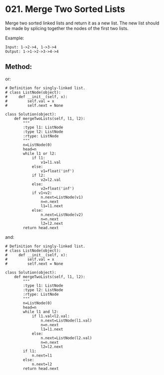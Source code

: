 # 021. Merge Two Sorted Lists

Merge two sorted linked lists and return it as a new list. The new list should be made by splicing together the nodes of the first two lists.

Example:

    Input: 1->2->4, 1->3->4
    Output: 1->1->2->3->4->4
    
## Method:

or:

    # Definition for singly-linked list.
    # class ListNode(object):
    #     def __init__(self, x):
    #         self.val = x
    #         self.next = None
    
    class Solution(object):
        def mergeTwoLists(self, l1, l2):
            """
            :type l1: ListNode
            :type l2: ListNode
            :rtype: ListNode
            """
            n=ListNode(0)
            head=n
            while l1 or l2:
                if l1:
                    v1=l1.val
                else:
                    v1=float('inf')
                if l2:
                    v2=l2.val
                else:
                    v2=float('inf')
                if v1<v2:
                    n.next=ListNode(v1)
                    n=n.next
                    l1=l1.next
                else:
                    n.next=ListNode(v2)
                    n=n.next
                    l2=l2.next
            return head.next
            
and:

    # Definition for singly-linked list.
    # class ListNode(object):
    #     def __init__(self, x):
    #         self.val = x
    #         self.next = None
    
    class Solution(object):
        def mergeTwoLists(self, l1, l2):
            """
            :type l1: ListNode
            :type l2: ListNode
            :rtype: ListNode
            """
            n=ListNode(0)
            head=n
            while l1 and l2:
                if l1.val<l2.val:
                    n.next=ListNode(l1.val)
                    n=n.next
                    l1=l1.next
                else:
                    n.next=ListNode(l2.val)
                    n=n.next
                    l2=l2.next
            if l1:
                n.next=l1
            else:
                n.next=l2
            return head.next